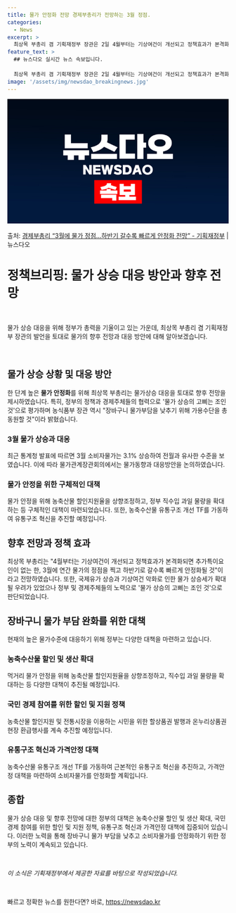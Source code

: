 ```yaml
---
title: 물가 안정화 전망 경제부총리가 전망하는 3월 정점.
categories:
  - News
excerpt: >
  최상목 부총리 겸 기획재정부 장관은 2일 4월부터는 기상여건이 개선되고 정책효과가 본격화되면서 추가적인 특이…
feature_text: >
  ## 뉴스다오 실시간 뉴스 속보입니다.

  최상목 부총리 겸 기획재정부 장관은 2일 4월부터는 기상여건이 개선되고 정책효과가 본격화되면서 추가적인 특이…
image: '/assets/img/newsdao_breakingnews.jpg'
---
```


![뉴스다오 속보](/assets/img/newsdao_breakingnews.jpg)

<p>출처: <a href="https://newsdao.kr/3487" rel="dofollow">경제부총리 “3월에 물가 정점…하반기 갈수록 빠르게 안정화 전망”  - 기획재정부</a> | 뉴스다오</p>

<h1>정책브리핑: 물가 상승 대응 방안과 향후 전망</h1>
<p data-ke-size="size16">&nbsp;</p>
물가 상승 대응을 위해 정부가 총력을 기울이고 있는 가운데, 최상목 부총리 겸 기획재정부 장관의 발언을 토대로 물가의 향후 전망과 대응 방안에 대해 알아보겠습니다.
<p data-ke-size="size16">&nbsp;</p>

<h2 data-ke-size="size26">물가 상승 상황 및 대응 방안</h2>
한 단계 높은 <b>물가 안정화</b>를 위해 최상목 부총리는 물가상승 대응을 토대로 향후 전망을 제시하였습니다. 특히, 정부의 정책과 경제주체들의 협력으로 '물가 상승의 고삐는 조인 것'으로 평가하며 농식품부 장관 역시 "장바구니 물가부담을 낮추기 위해 가용수단을 총동원할 것"이라 밝혔습니다.

<h3>3월 물가 상승과 대응</h3>
최근 통계청 발표에 따르면 3월 소비자물가는 3.1% 상승하여 전월과 유사한 수준을 보였습니다. 이에 따라 물가관계장관회의에서는 물가동향과 대응방안을 논의하였습니다.

<h3>물가 안정을 위한 구체적인 대책</h3>
물가 안정을 위해 농축산물 할인지원율을 상향조정하고, 정부 직수입 과일 물량을 확대하는 등 구체적인 대책이 마련되었습니다. 또한, 농축수산물 유통구조 개선 TF를 가동하여 유통구조 혁신을 추진할 예정입니다.

<h2 data-ke-size="size26">향후 전망과 정책 효과</h2>
최상목 부총리는 "4월부터는 기상여건이 개선되고 정책효과가 본격화되면 추가특이요인이 없는 한, 3월에 연간 물가의 정점을 찍고 하반기로 갈수록 빠르게 안정화될 것"이라고 전망하였습니다. 또한, 국제유가 상승과 기상여건 악화로 인한 물가 상승세가 확대될 우려가 있었으나 정부 및 경제주체들의 노력으로 '물가 상승의 고삐는 조인 것'으로 판단되었습니다.

<h2 data-ke-size="size26">장바구니 물가 부담 완화를 위한 대책</h2>
현재의 높은 물가수준에 대응하기 위해 정부는 다양한 대책을 마련하고 있습니다.

<h3>농축수산물 할인 및 생산 확대</h3>
먹거리 물가 안정을 위해 농축산물 할인지원율을 상향조정하고, 직수입 과일 물량을 확대하는 등 다양한 대책이 추진될 예정입니다.

<h3>국민 경제 참여를 위한 할인 및 지원 정책</h3>
농축산물 할인지원 및 전통시장을 이용하는 시민을 위한 할상품권 발행과 온누리상품권 현장 환급행사를 계속 추진할 예정입니다.

<h3>유통구조 혁신과 가격안정 대책</h3>
농축수산물 유통구조 개선 TF를 가동하여 근본적인 유통구조 혁신을 추진하고, 가격안정 대책을 마련하여 소비자물가를 안정화할 계획입니다.

<h2 data-ke-size="size26">종합</h2>
물가 상승 대응 및 향후 전망에 대한 정부의 대책은 농축수산물 할인 및 생산 확대, 국민 경제 참여를 위한 할인 및 지원 정책, 유통구조 혁신과 가격안정 대책에 집중되어 있습니다. 이러한 노력을 통해 장바구니 물가 부담을 낮추고 소비자물가를 안정화하기 위한 정부의 노력이 계속되고 있습니다.
<p data-ke-size="size16">&nbsp;</p>
<em>이 소식은 기획재정부에서 제공한 자료를 바탕으로 작성되었습니다.</em>
<p data-ke-size="size16">&nbsp;</p> 

빠르고 정확한 뉴스를 원한다면? 바로, <a href="https://newsdao.kr" rel="dofollow">https://newsdao.kr</a>


